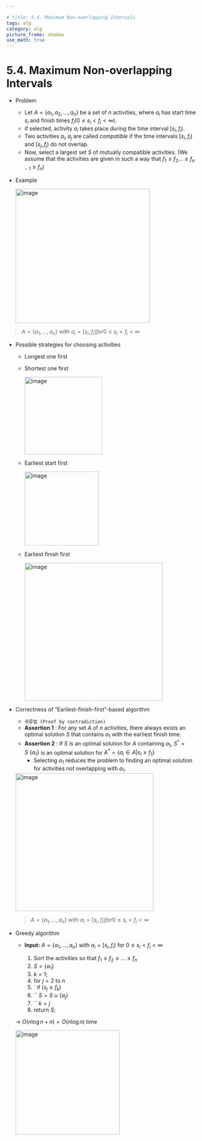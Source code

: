 ```yaml
---

# title: 5.4. Maximum Non-overlapping Intervals
tags: alg
category: alg
picture_frame: shadow
use_math: true
---
```

# 5.4. Maximum Non-overlapping Intervals

- Problem
  - Let $A = \{a_1, a_2, ..., a_n\}$ be a set of $n$ activities, where $a_i$ has start time $s_i$ and finish times $f_i (0 \leq s_i < f_i < \infty )$. 
  - if selected, activity $a_i$ takes place during the time interval $[s_i, f_i)$. 
  - Two activities $a_i, a_j$ are called *compatible* if the time intervals $[s_i, f_i)$ and $[s_j, f_j)$ do not overlap. 
  - Now, select a largest set $S$ of mutually compatible activities. (We assume that the activities are given in such a way that $f_1 \leq f_2 ... \leq f_{n-1} \leq f_n$)

- Example

  <img width="350" alt="image" src="https://user-images.githubusercontent.com/46957634/183054792-a11e0543-e8db-40eb-8b9e-713c57f55e40.png">


> $A = \{a_1, ..., a_n\}$ with $a_i = [s_i, f_i) for 0 \leq s_i <f_i < \infty$


- Possible strategies for choosing activities 

  - Longest one first
  - Shortest one first

    <img width="202" alt="image" src="https://user-images.githubusercontent.com/46957634/183055075-be0e535b-5866-45f1-a1c6-aeef944028ab.png">
  - Earliest start first

    <img width="193" alt="image" src="https://user-images.githubusercontent.com/46957634/183055093-ffc5853c-7515-455a-9d38-306391122567.png">

  - Earliest finish first

    <img width="360" alt="image" src="https://user-images.githubusercontent.com/46957634/183055101-11a20a86-6c2c-4eac-915f-a3d2826d08d7.png">


- Correctness of “Earliest-finish-first”-based algorithm

  - `귀류법 (Proof by contradiction)`
  - **Assertion 1** : For any set $A$ of $n$ activities, there always exists an optimal solution $S$ that contains $a_1$ with the earliest finish time.
  - **Assertion 2** : If $S$ is an optimal solution for $A$ containing $a_1$, $S^* = S \ \{a_1\}$ is an optimal solution for $A^* = \{a_i \in A | s_i \geq f_1\}$
    - Selecting $a_1$ reduces the problem to finding an optimal solution for activities not overlapping with $a_1$.

  <img width="360" alt="image" src="https://user-images.githubusercontent.com/46957634/183055101-11a20a86-6c2c-4eac-915f-a3d2826d08d7.png">
  
  
  > $A = \{a_1, ..., a_n\}$ with $a_i = [s_i, f_i) for 0 \leq s_i <f_i < \infty$

- Greedy algorithm
  - **Input:** $A = \{a_1, ..., a_n\}$ with $a_i = [s_i, f_i)$ for $0 \leq s_i < f_i <\infty$

    1. Sort the activities so that $f_1 \leq f_2 \leq ... \leq f_n$
    2. $S = \{a_1\}$
    3. $k=1;$
    4. for $j=2$ to n
    5. `   if $(s_j \geq f_k)$
    6. ``  $S = S \cup \{a_j\}$
    7. ``  $k=j$
    8. return $S;$

  → $O(n \log n + n) = O(n \log n)$ time

  <img width="272" alt="image" src="https://user-images.githubusercontent.com/46957634/183055696-ead2e906-2855-4f10-9f36-e3027bea860b.png">